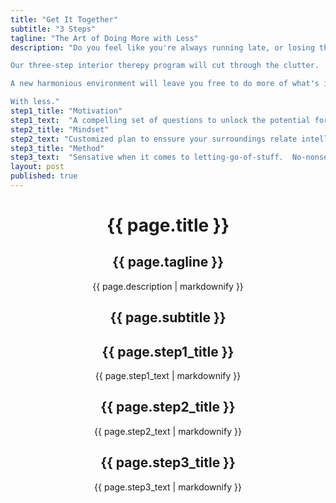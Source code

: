 ```yaml
---
title: "Get It Together"
subtitle: "3 Steps"
tagline: "The Art of Doing More with Less"
description: "Do you feel like you're always running late, or losing things? Are you reluctant to ask people over because you're sick of shutting the door on an ever increasing amount of stuff?

Our three-step interior therepy program will cut through the clutter.

A new harmonious environment will leave you free to do more of what's important to you.

With less."
step1_title: "Motivation"
step1_text:  "A compelling set of questions to unlock the potential for your living / workspace"
step2_title: "Mindset"
step2_text: "Customized plan to enssure your surroundings relate intelligently to who you are"
step3_title: "Method"
step3_text:  "Sensative when it comes to letting-go-of-stuff.  No-nonsense getting you organized"
layout: post
published: true
---
```


<header id="header" class="intro container-fluid">
	<div class="intro-body">
				<div class="row">
				<div class="col-sm-5 col-sm-offset-1">
						<div class="brand title"><h1>{{ page.title }}</h1></div>
						<div class="col-sm-12 tagline"><h2>{{ page.tagline }}</h2></div>
							<div class="row">
								<div class="col-sm-10 description">{{ page.description | markdownify }}
								<a href="#testamonials" class="btn btn-circle page-scroll">
									<i class="fa fa-angle-double-down animated"></i>
								</a>
							</div>
						</div>
					</div>
					<div class="col-sm-5 col-sm-offset-1">
						<div class="col-sm-9 subtitle"><h2>{{ page.subtitle }}</h2></div>
						<div class="row">
							<div class="col-sm-3 col-sm-offset-6 step1"><h2>{{ page.step1_title }}</h2><p>{{ page.step1_text | markdownify }}</p></div>
						</div>
						<div class="row">
							<div class="col-sm-3 col-sm-offset-5 step2"><h2>{{ page.step2_title }}</h2><p>{{ page.step2_text | markdownify }}</p></div>
						</div>
						<div class="row">
							<div class="col-sm-3 col-sm-offset-5 step3"><h2>{{ page.step3_title }}</h2><p>{{ page.step3_text | markdownify }}</p></div>
						</div>
					</div>
			</div>
	</div>
</header>
